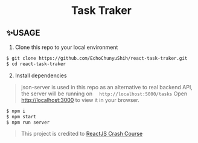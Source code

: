 <h1 align="center"> Task Traker </h1>



## ✨USAGE

1. Clone this repo to your local environment

```bash
$ git clone https://github.com/EchoChunyuShih/react-task-traker.git
$ cd react-task-traker
```
2. Install dependencies

> json-server is used in this repo as an alternative to real backend API, the server will be running on `  http://localhost:5000/tasks`
> Open [http://localhost:3000](http://localhost:3000) to view it in your browser.

```bash
$ npm i 
$ npm start
$ npm run server
```




> This project is credited to [ReactJS Crash Course](https://www.youtube.com/watch?v=w7ejDZ8SWv8)
